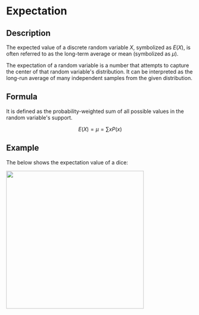 # Expectation

## Description

The expected value of a discrete random variable $X$, symbolized as $E(X)$, is often referred to as the long-term average or mean (symbolized as $\mu$).

The expectation of a random variable is a number that attempts to capture the center of that random variable's distribution. It can be interpreted as the long-run average of many independent samples from the given distribution.

## Formula

It is defined as the probability-weighted sum of all possible values in the random variable's support.

$$
E(X) = \mu = \sum xP(x)
$$

## Example

The below shows the expectation value of a dice:

<img src="image2.jpg" style="width:3.84478in" />
